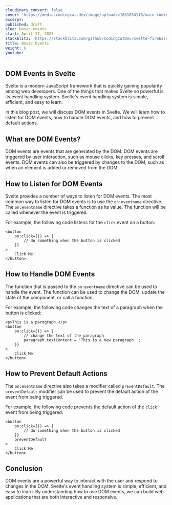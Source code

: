 ```yaml
---
cloudinary_convert: false
cover: 'https://media.codingcat.dev/image/upload/v1681854110/main-codingcatdev-photo/courses/sveltekit-firebase/SvelteFirebase_06.png'
excerpt:
published: draft
slug: basic-events
start: April 17, 2023
stackblitz: 'https://stackblitz.com/github/CodingCatDev/svelte-firebase-course/tree/06-basic-events?embed=1&file=apps/svelte-site/src/routes/+page.svelte'
title: Basic Events
weight: 6
youtube:
---
```


## DOM Events in Svelte

Svelte is a modern JavaScript framework that is quickly gaining popularity among web developers. One of the things that makes Svelte so powerful is its event handling system. Svelte's event handling system is simple, efficient, and easy to learn.

In this blog post, we will discuss DOM events in Svelte. We will learn how to listen for DOM events, how to handle DOM events, and how to prevent default actions.

## What are DOM Events?

DOM events are events that are generated by the DOM. DOM events are triggered by user interaction, such as mouse clicks, key presses, and scroll events. DOM events can also be triggered by changes to the DOM, such as when an element is added or removed from the DOM.

## How to Listen for DOM Events

Svelte provides a number of ways to listen for DOM events. The most common way to listen for DOM events is to use the `on:eventname` directive. The `on:eventname` directive takes a function as its value. The function will be called whenever the event is triggered.

For example, the following code listens for the `click` event on a button:

```svelte
<button
	on:click={() => {
		// do something when the button is clicked
	}}
>
	Click Me!
</button>
```

## How to Handle DOM Events

The function that is passed to the `on:eventname` directive can be used to handle the event. The function can be used to change the DOM, update the state of the component, or call a function.

For example, the following code changes the text of a paragraph when the button is clicked:

```svelte
<p>This is a paragraph.</p>
<button
	on:click={() => {
		// change the text of the paragraph
		paragraph.textContent = 'This is a new paragraph.';
	}}
>
	Click Me!
</button>
```

## How to Prevent Default Actions

The `on:eventname` directive also takes a modifier called `preventDefault`. The `preventDefault` modifier can be used to prevent the default action of the event from being triggered.

For example, the following code prevents the default action of the `click` event from being triggered:

```svelte
<button
	on:click={() => {
		// do something when the button is clicked
	}}
	preventDefault
>
	Click Me!
</button>
```

## Conclusion

DOM events are a powerful way to interact with the user and respond to changes in the DOM. Svelte's event handling system is simple, efficient, and easy to learn. By understanding how to use DOM events, we can build web applications that are both interactive and responsive.
